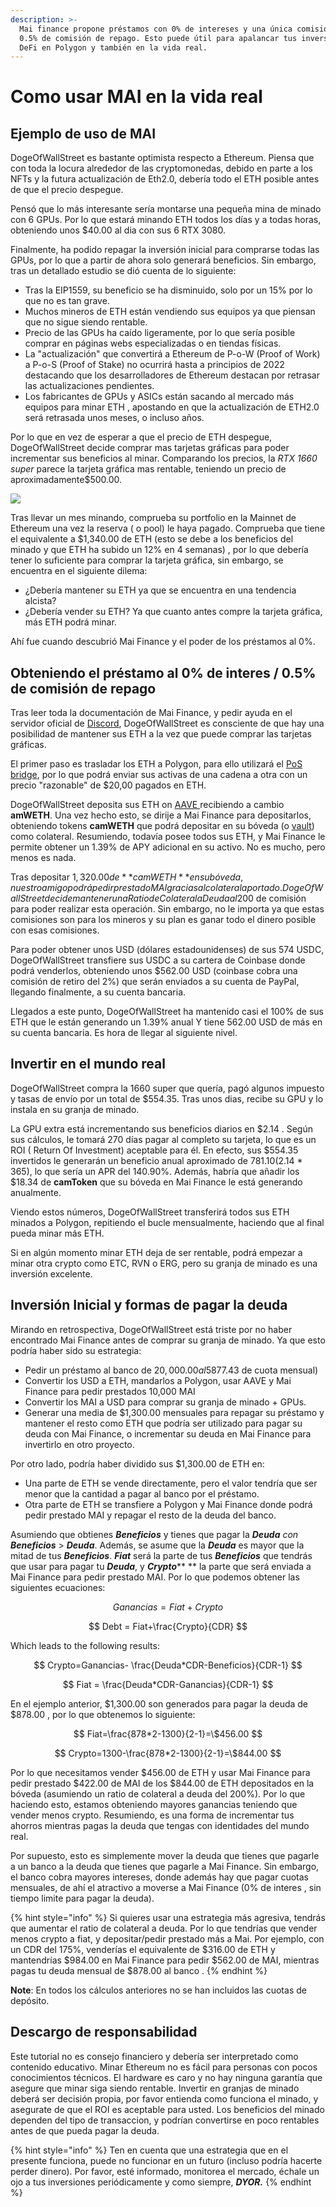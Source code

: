 ```yaml
---
description: >-
  Mai finance propone préstamos con 0% de intereses y una única comisión del
  0.5% de comisión de repago. Esto puede útil para apalancar tus inversiones en
  DeFi en Polygon y también en la vida real.
---
```


# Como usar MAI en la vida real

## Ejemplo de uso de MAI

DogeOfWallStreet es bastante optimista respecto a Ethereum. Piensa que con toda la locura alrededor de las cryptomonedas, debido en parte a los NFTs y la futura actualización de Eth2.0, debería todo el ETH posible antes de que el precio despegue.

Pensó que lo más interesante sería montarse una pequeña mina de minado con 6 GPUs. Por lo que estará minando ETH todos los días y a todas horas, obteniendo unos $40.00 al dia con sus 6 RTX 3080.

Finalmente, ha podido repagar la inversión inicial para comprarse todas las GPUs, por lo que a partir de ahora solo generará beneficios. Sin embargo, tras un detallado estudio se dió cuenta de lo siguiente:

* Tras la EIP1559, su beneficio se ha disminuido, solo por un 15% por lo que no es tan grave.
* Muchos mineros de ETH están vendiendo sus equipos ya que piensan que no sigue siendo rentable.
* Precio de las GPUs ha caído ligeramente, por lo que sería posible comprar en páginas webs especializadas o en tiendas físicas.
* La "actualización" que convertirá a Ethereum de P-o-W (Proof of Work) a P-o-S (Proof of Stake) no ocurrirá hasta a principios de 2022 destacando que los desarrolladores de Ethereum destacan por retrasar las actualizaciones pendientes.
* Los fabricantes de GPUs y ASICs están sacando al mercado más equipos para minar ETH , apostando en que la actualización de ETH2.0 será retrasada unos meses, o incluso años.

Por lo que en vez de esperar a que el precio de ETH despegue, DogeOfWallStreet decide comprar mas tarjetas gráficas para poder incrementar sus beneficios al minar. Comparando los precios, la _RTX 1660 super_ parece la tarjeta gráfica mas rentable, teniendo un precio de aproximadamente$500.00.

![](.gitbook/assets/screen-shot-2021-08-13-at-12.07.41-pm.png)

Tras llevar un mes minando, comprueba su portfolio en la Mainnet de Ethereum una vez la reserva ( o pool) le haya pagado. Comprueba que tiene el equivalente a $1,340.00 de ETH (esto se debe a los beneficios del minado y que ETH ha subido un 12% en 4 semanas) , por lo que debería tener lo suficiente para comprar la tarjeta gráfica, sin embargo, se encuentra en el siguiente dilema:

* ¿Debería mantener su ETH ya que se encuentra en una tendencia alcista?
* ¿Debería vender su ETH? Ya que cuanto antes compre la tarjeta gráfica, más ETH podrá minar.

Ahí fue cuando descubrió Mai Finance y el poder de los préstamos al 0%.

## Obteniendo el préstamo al 0% de interes / 0.5% de comisión de repago

Tras leer toda la documentación de Mai Finance, y pedir ayuda en el servidor oficial de [Discord](https://discord.gg/mQq55j65xJ), DogeOfWallStreet es consciente de que hay una posibilidad de mantener sus ETH a la vez que puede comprar las tarjetas gráficas.

El primer paso es trasladar los ETH a Polygon, para ello utilizará el [PoS bridge](https://wallet.matic.network/bridge), por lo que podrá enviar sus activas de una cadena a otra con un precio "razonable" de $20,00 pagados en ETH.

DogeOfWallStreet deposita sus ETH on [AAVE ](https://app.aave.com)recibiendo a cambio **amWETH**. Una vez hecho esto, se dirije a Mai Finance para depositarlos, obteniendo tokens **camWETH** que podrá depositar en su bóveda (o [vault](https://app.mai.finance/vaults)) como colateral. Resumiendo, todavía posee todos sus ETH, y Mai Finance le permite obtener un 1.39% de APY adicional en su activo. No es mucho, pero menos es nada.

Tras depositar $1,320.00 de **camWETH** en su bóveda, nuestro amigo podrá pedir prestado MAI gracias al colateral aportado. DogeOfWallStreet decide mantener una Ratio de Colateral a Deuda al 200%, por lo que sólo pedirá 600 MAI. Luego utiliza la página de [anchor ](https://app.mai.finance/anchor)para obtener 594 USDC (la página cobra un 1% de comisión). Una vez hecho esto, decide llevar los USDC a la mainnet de ETH, por lo que tendrá que volver a pagar 20$ de comisión para poder realizar esta operación. Sin embargo, no le importa ya que estas comisiones son para los mineros y su plan es ganar todo el dinero posible con esas comisiones.

Para poder obtener unos USD (dólares estadounidenses) de sus 574 USDC, DogeOfWallStreet transfiere sus USDC a su cartera de Coinbase donde podrá venderlos, obteniendo unos $562.00 USD (coinbase cobra una comisión de retiro del 2%) que serán enviados a su cuenta de PayPal, llegando finalmente, a su cuenta bancaria.

Llegados a este punto, DogeOfWallStreet ha mantenido casi el 100% de sus ETH que le están generando un 1.39% anual Y tiene 562.00 USD de más en su cuenta bancaria. Es hora de llegar al siguiente nivel.

## Invertir en el mundo real

DogeOfWallStreet compra la 1660 super que quería, pagó algunos impuesto y tasas de envío por un total de $554.35. Tras unos dias, recibe su GPU y lo instala en su granja de minado.

La GPU extra está incrementando sus beneficios diarios en $2.14 . Según sus cálculos, le tomará 270 días pagar al completo su tarjeta, lo que es un ROI ( Return Of Investment) aceptable para él. En efecto, sus $554.35 invertidos le generarán un beneficio anual aproximado de $781.10 ($2.14 \* 365), lo que sería un APR del 140.90%. Además, habría que añadir los $18.34 de **camToken** que su bóveda en Mai Finance le está generando anualmente.

Viendo estos números, DogeOfWallStreet transferirá todos sus ETH minados a Polygon, repitiendo el bucle mensualmente, haciendo que al final pueda minar más ETH.

Si en algún momento minar ETH deja de ser rentable, podrá empezar a minar otra crypto como ETC, RVN o ERG, pero su granja de minado es una inversión excelente.

## Inversión Inicial y formas de pagar la deuda

Mirando en retrospectiva, DogeOfWallStreet está triste por no haber encontrado Mai Finance antes de comprar su granja de minado. Ya que esto podría haber sido su estrategia:

* Pedir un préstamo al banco de $20,000.00 al 5% con 2 años de amortización ($877.43 de cuota mensual)
* Convertir los USD a ETH, mandarlos a Polygon, usar AAVE y Mai Finance para pedir prestados 10,000 MAI
* Convertir los MAI a USD para comprar su granja de minado + GPUs.
* Generar una media de $1,300.00 mensuales para repagar su préstamo y mantener el resto como ETH que podría ser utilizado para pagar su deuda con Mai Finance, o incrementar su deuda en Mai Finance para invertirlo en otro proyecto.

Por otro lado, podría haber dividido sus $1,300.00 de ETH en:

* Una parte de ETH se vende directamente, pero el valor tendría que ser menor que la cantidad a pagar al banco por el préstamo.
* Otra parte de ETH se transfiere a Polygon y Mai Finance donde podrá pedir prestado MAI y repagar el resto de la deuda del banco.

Asumiendo que obtienes _**Beneficios**_ y tienes que pagar la _**Deuda** con_ _**Beneficios**_ > _**Deuda**_. Además, se asume que la _**Deuda**_ es mayor que la mitad de tus _**Beneficios**_. _**Fiat**_ será la parte de tus _**Beneficios**_ que tendrás que usar para pagar tu _**Deuda**_, y _**Crypto**_\*\* \*\* la parte que será enviada a Mai Finance para pedir prestado MAI. Por lo que podemos obtener las siguientes ecuaciones:

$$
Ganancias= Fiat + Crypto
$$

$$
Debt = Fiat+\frac{Crypto}{CDR}
$$

Which leads to the following results:

$$
Crypto=Ganancias- \frac{Deuda*CDR-Beneficios}{CDR-1}
$$

$$
Fiat = \frac{Deuda*CDR-Ganancias}{CDR-1}
$$

En el ejemplo anterior, $1,300.00 son generados para pagar la deuda de $878.00 , por lo que obtenemos lo siguiente:

$$
Fiat=\frac{878*2-1300}{2-1}=\$456.00
$$

$$
Crypto=1300-\frac{878*2-1300}{2-1}=\$844.00
$$

Por lo que necesitamos vender $456.00 de ETH y usar Mai Finance para pedir prestado $422.00 de MAI de los $844.00 de ETH depositados en la bóveda (asumiendo un ratio de colateral a deuda del 200%). Por lo que haciendo esto, estamos obteniendo mayores ganancias teniendo que vender menos crypto. Resumiendo, es una forma de incrementar tus ahorros mientras pagas la deuda que tengas con identidades del mundo real.

Por supuesto, esto es simplemente mover la deuda que tienes que pagarle a un banco a la deuda que tienes que pagarle a Mai Finance. Sin embargo, el banco cobra mayores intereses, donde además hay que pagar cuotas mensuales, de ahí el atractivo a moverse a Mai Finance (0% de interes , sin tiempo limite para pagar la deuda).

{% hint style="info" %}
Si quieres usar una estrategia más agresiva, tendrás que aumentar el ratio de colateral a deuda. Por lo que tendrías que vender menos crypto a fiat, y depositar/pedir prestado más a Mai. Por ejemplo, con un CDR del 175%, venderías el equivalente de $316.00 de ETH y mantendrías $984.00 en Mai Finance para pedir $562.00 de MAI, mientras pagas tu deuda mensual de $878.00 al banco .
{% endhint %}

**Note**: En todos los cálculos anteriores no se han incluidos las cuotas de depósito.

## Descargo de responsabilidad

Este tutorial no es consejo financiero y debería ser interpretado como contenido educativo. Minar Ethereum no es fácil para personas con pocos conocimientos técnicos. El hardware es caro y no hay ninguna garantía que asegure que minar siga siendo rentable. Invertir en granjas de minado deberá ser decisión propia, por favor entienda como funciona el minado, y asegurate de que el ROI es aceptable para usted. Los beneficios del minado dependen del tipo de transaccion, y podrían convertirse en poco rentables antes de que pueda pagar la deuda.

{% hint style="info" %}
Ten en cuenta que una estrategia que en el presente funciona, puede no funcionar en un futuro (incluso podría hacerte perder dinero). Por favor, esté informado, monitorea el mercado, échale un ojo a tus inversiones periódicamente y como siempre, _**DYOR.**_
{% endhint %}
